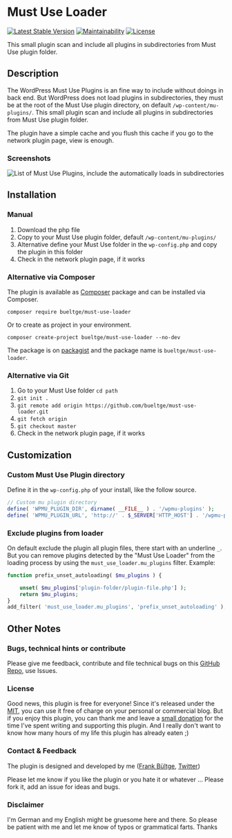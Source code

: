 # Must Use Loader
[![Latest Stable Version](https://poser.pugx.org/bueltge/must-use-loader/v/stable)](https://packagist.org/packages/bueltge/must-use-loader) [![Maintainability](https://api.codeclimate.com/v1/badges/a73ec78af2ea4026ffb1/maintainability)](https://codeclimate.com/github/bueltge/must-use-loader/maintainability) [![License](https://poser.pugx.org/bueltge/must-use-loader/license)](https://packagist.org/packages/bueltge/must-use-loader)

This small plugin scan and include all plugins in subdirectories from Must Use plugin folder.


## Description
The WordPress Must Use Plugins is an fine way to include without doings in back end. But WordPress does not load plugins in subdirectories, they must be at the root of the  Must Use plugin directory, on default `/wp-content/mu-plugins/`. This small plugin scan and include all plugins in subdirectories from Must Use plugin folder.

The plugin have a simple cache and you flush this cache if you go to the network plugin page, view is enough.

### Screenshots
![List of Must Use Plugins, include the automatically loads in subdirectories](./assets/screenshot-1.png "List of Must Use Plugins, include the automatically loads in subdirectories")


## Installation
### Manual
 1. Download the php file
 2. Copy to your Must Use plugin folder, default `/wp-content/mu-plugins/`
 3. Alternative define your Must Use folder in the `wp-config.php` and copy the plugin in this folder
 4. Check in the network plugin page, if it works

### Alternative via Composer
The plugin is available as [Composer](https://getcomposer.org/) package and can be installed via Composer.

```shell
composer require bueltge/must-use-loader
```

Or to create as project in your environment.

```shell
composer create-project bueltge/must-use-loader --no-dev
```

The package is on [packagist](https://packagist.org/packages/bueltge/must-use-loader) and the package name is `bueltge/must-use-loader`.

### Alternative via Git
 1. Go to your Must Use folder `cd path`
 2. `git init .`
 3. `git remote add origin https://github.com/bueltge/must-use-loader.git`
 4. `git fetch origin`
 5. `git checkout master`
 6. Check in the network plugin page, if it works


## Customization
### Custom Must Use Plugin directory
Define it in the `wp-config.php` of your install, like the follow source.

```php
// Custom mu plugin directory
define( 'WPMU_PLUGIN_DIR', dirname( __FILE__ ) . '/wpmu-plugins' );
define( 'WPMU_PLUGIN_URL', 'http://' . $_SERVER['HTTP_HOST'] . '/wpmu-plugins' );
```

### Exclude plugins from loader
On default exclude the plugin all plugin files, there start with an underline `_`.
But you can remove plugins detected by the "Must Use Loader" from the loading process by using the `must_use_loader.mu_plugins` filter.
Example:
```php
function prefix_unset_autoloading( $mu_plugins ) {

    unset( $mu_plugins['plugin-folder/plugin-file.php'] );
    return $mu_plugins;
}
add_filter( 'must_use_loader.mu_plugins', 'prefix_unset_autoloading' );
```

## Other Notes
### Bugs, technical hints or contribute
Please give me feedback, contribute and file technical bugs on this 
[GitHub Repo](https://github.com/bueltge/must-use-loader), use Issues.

### License
Good news, this plugin is free for everyone! Since it's released under the [MIT](./LICENSE), you can use it free of charge on your personal or commercial blog. But if you enjoy this plugin, you can thank me and leave a 
[small donation](https://www.paypal.com/cgi-bin/webscr?cmd=_s-xclick&hosted_button_id=6069955 "Paypal Donate link") 
for the time I've spent writing and supporting this plugin. And I really don't want to know how many hours of my life this plugin has already eaten ;)

### Contact & Feedback
The plugin is designed and developed by me ([Frank Bültge](https://bueltge.de), [Twitter](https://twitter.com/bueltge))

Please let me know if you like the plugin or you hate it or whatever ... 
Please fork it, add an issue for ideas and bugs.

### Disclaimer
I'm German and my English might be gruesome here and there. 
So please be patient with me and let me know of typos or grammatical farts. Thanks
